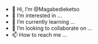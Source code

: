 - 👋 Hi, I’m @Magabedieketso
- 👀 I’m interested in ...
- 🌱 I’m currently learning ...
- 💞️ I’m looking to collaborate on ...
- 📫 How to reach me ...

<!---
Magabedieketso/Magabedieketso is a ✨ special ✨ repository because its `README.md` (this file) appears on your GitHub profile.
You can click the Preview link to take a look at your changes.
--->
